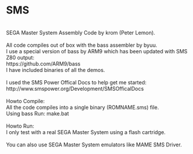 SMS
===
<br />
SEGA Master System Assembly Code by krom (Peter Lemon).<br />
<br />
All code compiles out of box with the bass assembler by byuu.<br />
I use a special version of bass by ARM9 which has been updated with SMS Z80 output:<br />
https://github.com/ARM9/bass<br />
I have included binaries of all the demos.<br />
<br />
I used the SMS Power Offical Docs to help get me started: http://www.smspower.org/Development/SMSOfficalDocs<br />
<br />
Howto Compile:<br />
All the code compiles into a single binary (ROMNAME.sms) file.<br />
Using bass Run: make.bat<br />
<br />
Howto Run:<br />
I only test with a real SEGA Master System using a flash cartridge.<br />
<br />
You can also use SEGA Master System emulators like MAME SMS Driver.